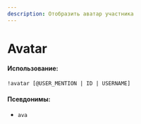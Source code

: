 ```yaml
---
description: Отобразить аватар участника
---
```


# Avatar

#### Использование:

```
!avatar [@USER_MENTION | ID | USERNAME]
```

#### Псевдонимы:

* `ava`
